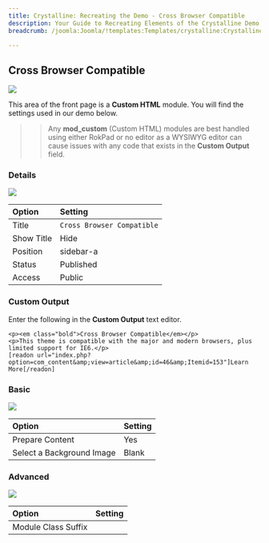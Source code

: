 ```yaml
---
title: Crystalline: Recreating the Demo - Cross Browser Compatible
description: Your Guide to Recreating Elements of the Crystalline Demo for Joomla
breadcrumb: /joomla:Joomla/!templates:Templates/crystalline:Crystalline

---
```


Cross Browser Compatible
-----

![][demo]

This area of the front page is a **Custom HTML** module. You will find the settings used in our demo below.

>> Any **mod_custom** (Custom HTML) modules are best handled using either RokPad or no editor as a WYSIWYG editor can cause issues with any code that exists in the **Custom Output** field.

### Details

![][demo2]

| Option     | Setting                    |
| :--------- | :-----------------         |
| Title      | `Cross Browser Compatible` |
| Show Title | Hide                       |
| Position   | sidebar-a                  |
| Status     | Published                  |
| Access     | Public                     |

### Custom Output

Enter the following in the **Custom Output** text editor.

~~~
<p><em class="bold">Cross Browser Compatible</em></p>
<p>This theme is compatible with the major and modern browsers, plus limited support for IE6.</p>
[readon url="index.php?option=com_content&amp;view=article&amp;id=46&amp;Itemid=153"]Learn More[/readon]
~~~

### Basic

![][demo3]

| Option                    | Setting     |
| :----------               | :---------- |
| Prepare Content           | Yes         |
| Select a Background Image | Blank       |

### Advanced

![][demo4]

| Option              | Setting     |
| :----------         | :---------- |
| Module Class Suffix |             |

[demo]: assets/demo_7.jpeg
[demo2]: assets/demo_7a.jpeg
[demo3]: assets/demo_7b.jpeg
[demo4]: assets/demo_7c.jpeg

